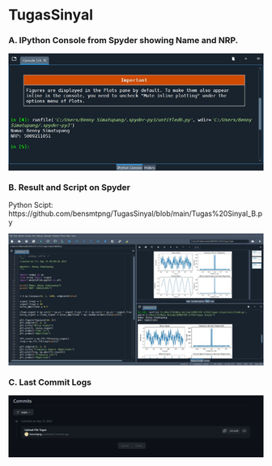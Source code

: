 # TugasSinyal

<h3>A. IPython Console from Spyder showing Name and NRP.</h3>
<img align="center" src="https://github.com/bensmtpng/TugasSinyal/blob/main/Tugas%20Sinyal_A.jpg" width="600px" alt="lalit's Github Stats">

<h3>B. Result and Script on Spyder</h3>
<p>Python Scipt: https://github.com/bensmtpng/TugasSinyal/blob/main/Tugas%20Sinyal_B.py</p>
<img align="center" src="https://github.com/bensmtpng/TugasSinyal/blob/main/Tugas%20Sinyal_B.jpg" width="960px" alt="lalit's Github Stats">

<h3>C. Last Commit Logs</h3>
<img align="center" src="https://github.com/bensmtpng/TugasSinyal/blob/main/Tugas%20Sinyal_C.jpg" width="960px" alt="lalit's Github Stats">
